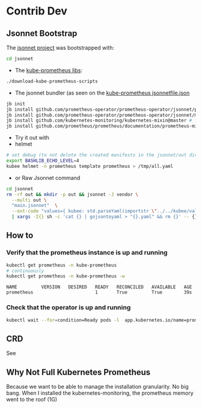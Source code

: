 # Contrib Dev


## Jsonnet Bootstrap

The [jsonnet project](jsonnet/README.md) was bootstrapped with:
```bash
cd jsonnet
```
* The [kube-prometheus libs](utilities/download-kube-prometheus-scripts):
```bash
./download-kube-prometheus-scripts
```
* The jsonnet bundler (as seen on the [kube-prometheus jsonnetfile.json](https://github.com/prometheus-operator/kube-prometheus/blob/main/jsonnet/kube-prometheus/jsonnetfile.json)
```bash
jb init
jb install github.com/prometheus-operator/prometheus-operator/jsonnet/prometheus-operator@main
jb install github.com/prometheus-operator/prometheus-operator/jsonnet/mixin@main
jb install github.com/kubernetes-monitoring/kubernetes-mixin@master # for alerts, dashboard for prometheus and prometheus operator
jb install github.com/prometheus/prometheus/documentation/prometheus-mixin@v3.1.0
```
* Try it out with
* helmet
```bash
# set debug (to not delete the created manifests in the jsonnet/out directory)
export BASHLIB_ECHO_LEVEL=4
kubee helmet -n prometheus template prometheus > /tmp/all.yaml
```
* or Raw Jsonnet command
```bash
cd jsonnet
rm -rf out && mkdir -p out && jsonnet -J vendor \
  --multi out \
  "main.jsonnet"  \
  --ext-code "values={ kubee: std.parseYaml(importstr \"../../kubee/values.yaml\") }" \
  | xargs -I{} sh -c 'cat {} | gojsontoyaml > "{}.yaml" && rm {}' -- {}
```


## How to



### Verify that the prometheus instance is up and running

```bash
kubectl get prometheus -n kube-prometheus
# continuously
kubectl get prometheus -n kube-prometheus -w  
```
```
NAME         VERSION   DESIRED   READY   RECONCILED   AVAILABLE   AGE
prometheus                       1       True         True        39s
```

### Check that the operator is up and running

```bash
kubectl wait --for=condition=Ready pods -l  app.kubernetes.io/name=prometheus-operator -n kube-prometheus
```


## CRD

See [](../prometheus-crds/README.md)

## Why Not Full Kubernetes Prometheus

Because we want to be able to manage the installation granularity. No big bang.
When I installed the kubernetes-monitoring, the prometheus memory went to the roof (1G)

